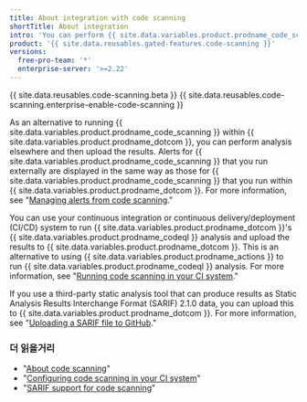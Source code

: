 ```yaml
---
title: About integration with code scanning
shortTitle: About integration
intro: 'You can perform {{ site.data.variables.product.prodname_code_scanning }} externally and then display the results in {{ site.data.variables.product.prodname_dotcom }}.'
product: '{{ site.data.reusables.gated-features.code-scanning }}'
versions:
  free-pro-team: '*'
  enterprise-server: '>=2.22'
---
```


{{ site.data.reusables.code-scanning.beta }}
{{ site.data.reusables.code-scanning.enterprise-enable-code-scanning }}

As an alternative to running {{ site.data.variables.product.prodname_code_scanning }} within {{ site.data.variables.product.prodname_dotcom }}, you can perform analysis elsewhere and then upload the results. Alerts for {{ site.data.variables.product.prodname_code_scanning }} that you run externally are displayed in the same way as those for  {{ site.data.variables.product.prodname_code_scanning }} that you run within {{ site.data.variables.product.prodname_dotcom }}. For more information, see "[Managing alerts from code scanning](/github/finding-security-vulnerabilities-and-errors-in-your-code/managing-alerts-from-code-scanning)."

You can use your continuous integration or continuous delivery/deployment (CI/CD) system to run {{ site.data.variables.product.prodname_dotcom }}'s {{ site.data.variables.product.prodname_codeql }} analysis and upload the results to {{ site.data.variables.product.prodname_dotcom }}. This is an alternative to using {{ site.data.variables.product.prodname_actions }} to run {{ site.data.variables.product.prodname_codeql }} analysis. For more information, see "[Running code scanning in your CI system](/github/finding-security-vulnerabilities-and-errors-in-your-code/running-code-scanning-in-your-ci-system)."

If you use a third-party static analysis tool that can produce results as Static Analysis Results Interchange Format (SARIF) 2.1.0 data, you can upload this to {{ site.data.variables.product.prodname_dotcom }}. For more information, see "[Uploading a SARIF file to GitHub](/github/finding-security-vulnerabilities-and-errors-in-your-code/uploading-a-sarif-file-to-github)."

### 더 읽을거리

* "[About code scanning](/github/finding-security-vulnerabilities-and-errors-in-your-code/about-code-scanning)"
* "[Configuring code scanning in your CI system](/github/finding-security-vulnerabilities-and-errors-in-your-code/configuring-code-scanning-in-your-ci-system)"
* "[SARIF support for code scanning](/github/finding-security-vulnerabilities-and-errors-in-your-code/sarif-support-for-code-scanning)"
